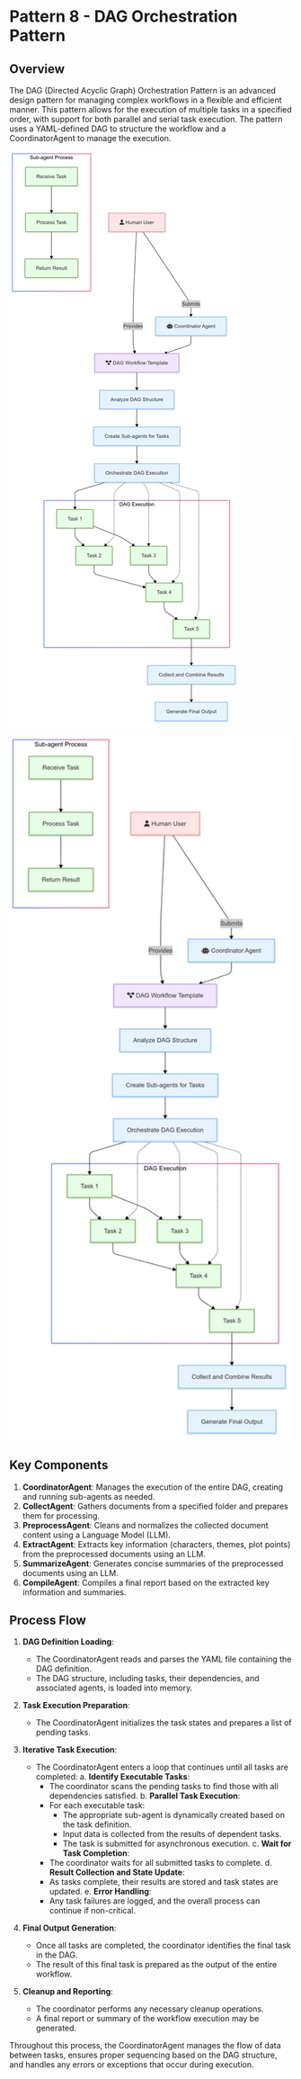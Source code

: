 # Pattern 8 - DAG Orchestration Pattern

## Overview

The DAG (Directed Acyclic Graph) Orchestration Pattern is an advanced design pattern for managing complex workflows in a flexible and efficient manner. This pattern allows for the execution of multiple tasks in a specified order, with support for both parallel and serial task execution. The pattern uses a YAML-defined DAG to structure the workflow and a CoordinatorAgent to manage the execution.

![DAG Orchestration](../../../img/framework/dag_orchestration.png)

<img src="../../../img/framework/dag_orchestration.png" alt="DAG Orchestration" width="500"/>

## Key Components

1. **CoordinatorAgent**: Manages the execution of the entire DAG, creating and running sub-agents as needed.
2. **CollectAgent**: Gathers documents from a specified folder and prepares them for processing.
3. **PreprocessAgent**: Cleans and normalizes the collected document content using a Language Model (LLM).
4. **ExtractAgent**: Extracts key information (characters, themes, plot points) from the preprocessed documents using an LLM.
5. **SummarizeAgent**: Generates concise summaries of the preprocessed documents using an LLM.
6. **CompileAgent**: Compiles a final report based on the extracted key information and summaries.

## Process Flow

1. **DAG Definition Loading**:
   - The CoordinatorAgent reads and parses the YAML file containing the DAG definition.
   - The DAG structure, including tasks, their dependencies, and associated agents, is loaded into memory.

2. **Task Execution Preparation**:
   - The CoordinatorAgent initializes the task states and prepares a list of pending tasks.

3. **Iterative Task Execution**:
   - The CoordinatorAgent enters a loop that continues until all tasks are completed:
     a. **Identify Executable Tasks**:
        - The coordinator scans the pending tasks to find those with all dependencies satisfied.
     b. **Parallel Task Execution**:
        - For each executable task:
          - The appropriate sub-agent is dynamically created based on the task definition.
          - Input data is collected from the results of dependent tasks.
          - The task is submitted for asynchronous execution.
     c. **Wait for Task Completion**:
        - The coordinator waits for all submitted tasks to complete.
     d. **Result Collection and State Update**:
        - As tasks complete, their results are stored and task states are updated.
     e. **Error Handling**:
        - Any task failures are logged, and the overall process can continue if non-critical.

4. **Final Output Generation**:
   - Once all tasks are completed, the coordinator identifies the final task in the DAG.
   - The result of this final task is prepared as the output of the entire workflow.

5. **Cleanup and Reporting**:
   - The coordinator performs any necessary cleanup operations.
   - A final report or summary of the workflow execution may be generated.

Throughout this process, the CoordinatorAgent manages the flow of data between tasks, ensures proper sequencing based on the DAG structure, and handles any errors or exceptions that occur during execution.

